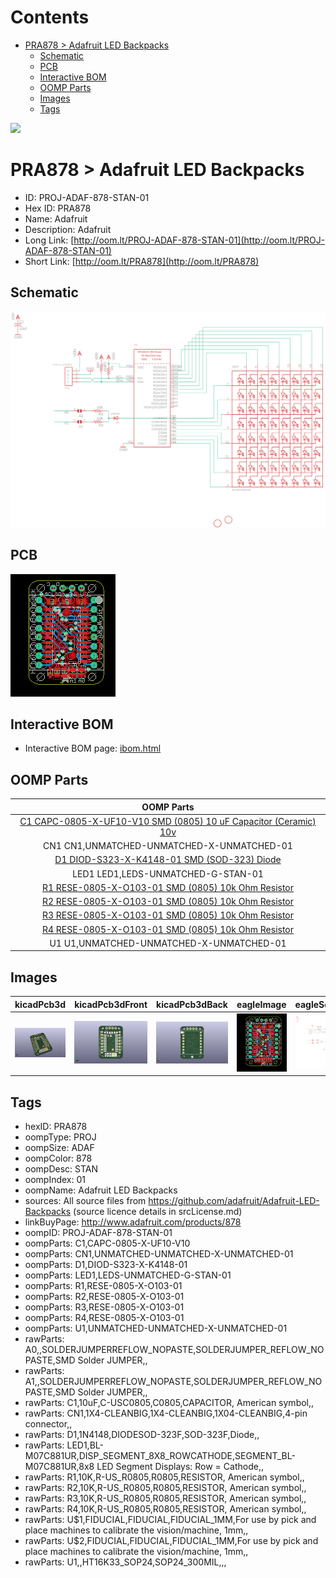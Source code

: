



Contents
========

* [PRA878 > Adafruit LED Backpacks](#pra878--adafruit-led-backpacks)
	* [Schematic](#schematic)
	* [PCB](#pcb)
	* [Interactive BOM](#interactive-bom)
	* [OOMP Parts](#oomp-parts)
	* [Images](#images)
	* [Tags](#tags)
  
![][im]
# PRA878 > Adafruit LED Backpacks

- ID: PROJ-ADAF-878-STAN-01
- Hex ID: PRA878
- Name: Adafruit
- Description: Adafruit
- Long Link: [http://oom.lt/PROJ-ADAF-878-STAN-01](http://oom.lt/PROJ-ADAF-878-STAN-01)
- Short Link: [http://oom.lt/PRA878](http://oom.lt/PRA878)

## Schematic
  
[![schem](eagleSchemImage.png)](eagleSchemImage.png)
## PCB
  
[![pcb](eagleImage.png)](eagleImage.png)
## Interactive BOM

- Interactive BOM page: [ibom.html](https://htmlpreview.github.io/?https://github.com/oomlout/oomlout_OOMP_projects/blob/main/PROJ-ADAF-878-STAN-01/kicad/bom/ibom.html)

## OOMP Parts
  

|OOMP Parts|
| :---: |
|[C1 CAPC-0805-X-UF10-V10 SMD (0805) 10 uF Capacitor (Ceramic) 10v](https://github.com/oomlout/oomlout_OOMP_parts/tree/main/CAPC-0805-X-UF10-V10/)|
|CN1 CN1,UNMATCHED-UNMATCHED-X-UNMATCHED-01|
|[D1 DIOD-S323-X-K4148-01 SMD (SOD-323) Diode](https://github.com/oomlout/oomlout_OOMP_parts/tree/main/DIOD-S323-X-K4148-01/)|
|LED1 LED1,LEDS-UNMATCHED-G-STAN-01|
|[R1 RESE-0805-X-O103-01 SMD (0805) 10k Ohm Resistor](https://github.com/oomlout/oomlout_OOMP_parts/tree/main/RESE-0805-X-O103-01/)|
|[R2 RESE-0805-X-O103-01 SMD (0805) 10k Ohm Resistor](https://github.com/oomlout/oomlout_OOMP_parts/tree/main/RESE-0805-X-O103-01/)|
|[R3 RESE-0805-X-O103-01 SMD (0805) 10k Ohm Resistor](https://github.com/oomlout/oomlout_OOMP_parts/tree/main/RESE-0805-X-O103-01/)|
|[R4 RESE-0805-X-O103-01 SMD (0805) 10k Ohm Resistor](https://github.com/oomlout/oomlout_OOMP_parts/tree/main/RESE-0805-X-O103-01/)|
|U1 U1,UNMATCHED-UNMATCHED-X-UNMATCHED-01|

## Images
  
  

|kicadPcb3d|kicadPcb3dFront|kicadPcb3dBack|eagleImage|eagleSchemImage|
| :---: | :---: | :---: | :---: | :---: |
|[![kicadPcb3d](kicadPcb3d_140.png)](kicadPcb3d.png)|[![kicadPcb3dFront](kicadPcb3dFront_140.png)](kicadPcb3dFront.png)|[![kicadPcb3dBack](kicadPcb3dBack_140.png)](kicadPcb3dBack.png)|[![eagleImage](eagleImage_140.png)](eagleImage.png)|[![eagleSchemImage](eagleSchemImage_140.png)](eagleSchemImage.png)|

## Tags

- hexID: PRA878
- oompType: PROJ
- oompSize: ADAF
- oompColor: 878
- oompDesc: STAN
- oompIndex: 01
- oompName: Adafruit LED Backpacks
- sources: All source files from https://github.com/adafruit/Adafruit-LED-Backpacks (source licence details in srcLicense.md)
- linkBuyPage: http://www.adafruit.com/products/878
- oompID: PROJ-ADAF-878-STAN-01
- oompParts: C1,CAPC-0805-X-UF10-V10
- oompParts: CN1,UNMATCHED-UNMATCHED-X-UNMATCHED-01
- oompParts: D1,DIOD-S323-X-K4148-01
- oompParts: LED1,LEDS-UNMATCHED-G-STAN-01
- oompParts: R1,RESE-0805-X-O103-01
- oompParts: R2,RESE-0805-X-O103-01
- oompParts: R3,RESE-0805-X-O103-01
- oompParts: R4,RESE-0805-X-O103-01
- oompParts: U1,UNMATCHED-UNMATCHED-X-UNMATCHED-01
- rawParts: A0,,SOLDERJUMPERREFLOW_NOPASTE,SOLDERJUMPER_REFLOW_NOPASTE,SMD Solder JUMPER,,
- rawParts: A1,,SOLDERJUMPERREFLOW_NOPASTE,SOLDERJUMPER_REFLOW_NOPASTE,SMD Solder JUMPER,,
- rawParts: C1,10uF,C-USC0805,C0805,CAPACITOR, American symbol,,
- rawParts: CN1,1X4-CLEANBIG,1X4-CLEANBIG,1X04-CLEANBIG,4-pin connector,,
- rawParts: D1,1N4148,DIODESOD-323F,SOD-323F,Diode,,
- rawParts: LED1,BL-M07C881UR,DISP_SEGMENT_8X8_ROWCATHODE,SEGMENT_BL-M07C881UR,8x8 LED Segment Displays: Row = Cathode,,
- rawParts: R1,10K,R-US_R0805,R0805,RESISTOR, American symbol,,
- rawParts: R2,10K,R-US_R0805,R0805,RESISTOR, American symbol,,
- rawParts: R3,10K,R-US_R0805,R0805,RESISTOR, American symbol,,
- rawParts: R4,10K,R-US_R0805,R0805,RESISTOR, American symbol,,
- rawParts: U$1,FIDUCIAL,FIDUCIAL,FIDUCIAL_1MM,For use by pick and place machines to calibrate the vision/machine, 1mm,,
- rawParts: U$2,FIDUCIAL,FIDUCIAL,FIDUCIAL_1MM,For use by pick and place machines to calibrate the vision/machine, 1mm,,
- rawParts: U1,,HT16K33_SOP24,SOP24_300MIL,,,



[im]: kicadPcb3d_450.png
